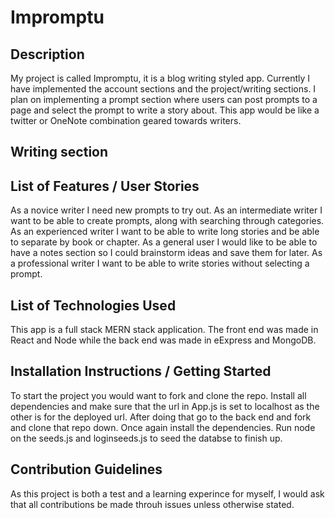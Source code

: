 # Impromptu

## Description
My project is called Impromptu, it is a blog writing styled app. Currently I have implemented the account sections and the project/writing sections. I plan on implementing a prompt section where users can post prompts to a page and select the prompt to write a story about. This app would be like a twitter or OneNote combination geared towards writers. 

## Writing section

## List of Features / User Stories
As a novice writer I need new prompts to try out.
As an intermediate writer I want to be able to create prompts, along with searching through categories.
As an experienced writer I want to be able to write long stories and be able to separate by book or chapter.
As a general user I would like to be able to have a notes section so I could brainstorm ideas and save them for later.
As a professional writer I want to be able to write stories without selecting a prompt.

## List of Technologies Used
This app is a full stack MERN stack application. The front end was made in React and Node while the back end was made in eExpress and MongoDB.
## Installation Instructions / Getting Started
To start the project you would want to fork and clone the repo. Install all dependencies and make sure that the url in App.js is set to localhost as the other is for the deployed url. 
After doing that go to the back end and fork and clone that repo down. Once again install the dependencies. Run node on the seeds.js and loginseeds.js to seed the databse to finish up. 
## Contribution Guidelines
As this project is both a test and a learning experince for myself, I would ask that all contributions be made throuh issues unless otherwise stated. 

